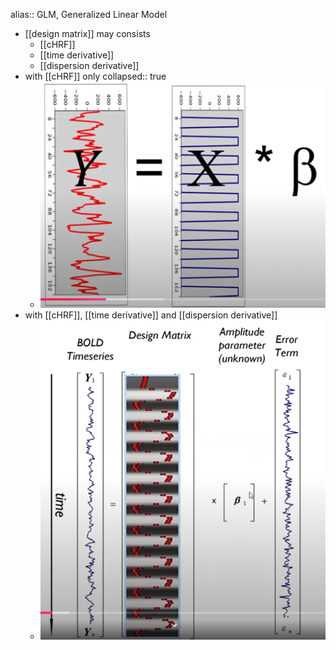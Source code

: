 alias:: GLM, Generalized Linear Model

- [[design matrix]] may consists
	- [[cHRF]]
	- [[time derivative]]
	- [[dispersion derivative]]
- with [[cHRF]] only
  collapsed:: true
	- ![image.png](../assets/image_1734378674077_0.png)
- with [[cHRF]], [[time derivative]] and [[dispersion derivative]]
	- ![image.png](../assets/image_1734378722586_0.png)